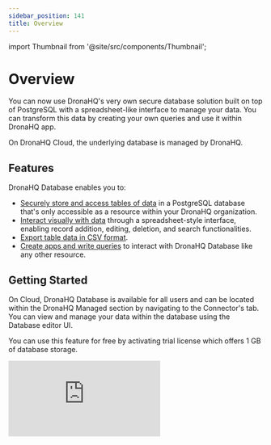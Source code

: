 ```yaml
---
sidebar_position: 141
title: Overview
---
```


import Thumbnail from '@site/src/components/Thumbnail';

# Overview
You can now use DronaHQ's very own secure database solution built on top of PostgreSQL with a spreadsheet-like interface to manage your data. You can transform this data by creating your own queries and use it within DronaHQ app. 

On DronaHQ Cloud, the underlying database is managed by DronaHQ.

<figure>
  <Thumbnail src="/img/dhq-database/dhq-database-editor-ui.png" alt="DronaHQ Database Editor UI" style={{ marginBottom: '0px' }}/>
</figure>

## Features
DronaHQ Database enables you to:

- [Securely store and access tables of data](/dhq-database-editor-ui/#manage-tables) in a PostgreSQL database that's only accessible as a resource within your DronaHQ organization.
- [Interact visually with data](/dhq-database-editor-ui/#create-edit-and-delete-fields) through a spreadsheet-style interface, enabling record addition, editing, deletion, and search functionalities.
- [Export table data in CSV format](/dhq-database-access-data-externally).
- [Create apps and write queries](/dhq-database-use-in-app) to interact with DronaHQ Database like any other resource.

## Getting Started
On Cloud, DronaHQ Database is available for all users and can be located within the DronaHQ Managed section by navigating to the Connector's tab. You can view and manage your data within the database using the Database editor UI. 

You can use this feature for free by activating trial license which offers 1 GB of database storage.

<div style={{ position: 'relative', paddingBottom: 'calc(46.33333333333333% + 41px)', height: 0 }}>
  <iframe
    src="https://demo.arcade.software/B1S3Tb2n8Jqd4OCTKMWP?embed"
    title="DronaHQ Database - Access & Activation flow"
    frameBorder="0"
    loading="lazy"
    allowFullScreen
    style={{ position: 'absolute', top: 0, left: 0, width: '100%', height: '100%', colorScheme: 'light' }}
    webkitallowfullscreen
    mozallowfullscreen
  ></iframe>
</div>
